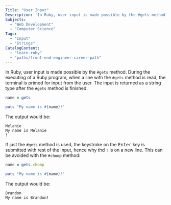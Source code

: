 ```yaml
---
Title: "User Input"
Description: 'In Ruby, user input is made possible by the #gets method. During the executing of a Ruby program, when a line with the #gets method is read, the terminal is primed for input from the user. The input is returned as a string type after the #gets method is finished. rb name = gets puts "My name is #{name}!"  The output would be: '
Subjects:
  - "Web Development"
  - "Computer Science"
Tags:
  - "Input"
  - "Strings"
CatalogContent:
  - "learn-ruby"
  - "paths/front-end-engineer-career-path"
---
```


In Ruby, user input is made possible by the `#gets` method. During the executing of a Ruby program, when a line with the `#gets` method is read, the terminal is primed for input from the user. The input is returned as a string type after the `#gets` method is finished.

```rb
name = gets

puts "My name is #{name}!"
```

The output would be:

```
Melanie
My name is Melanie
!
```

If just the `#gets` method is used, the keystroke on the <kbd>Enter</kbd> key is submitted with rest of the input, hence why thd `!` is on a new line. This can be avoided with the `#chomp` method:

```rb
name = gets.chomp

puts "My name is #{name}!"
```

The output would be:

```
Brandon
My name is Brandon!
```
